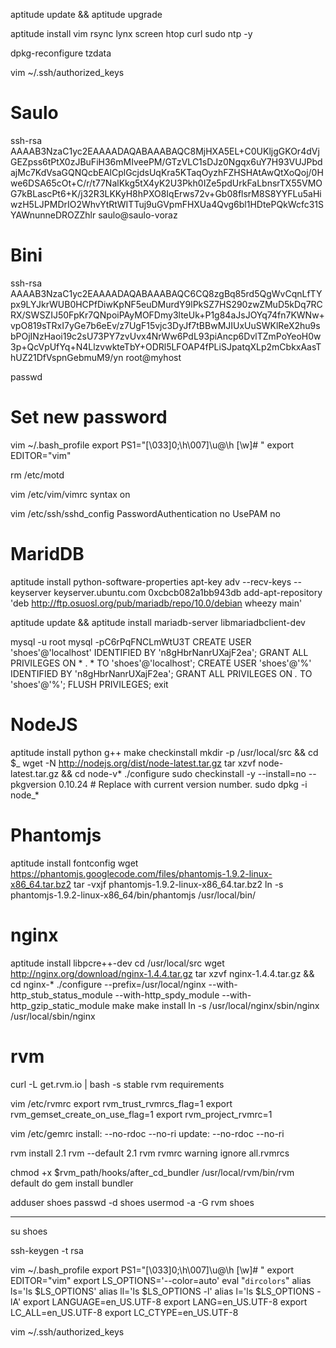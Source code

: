aptitude update && aptitude upgrade

aptitude install vim rsync lynx screen htop curl sudo ntp -y

dpkg-reconfigure tzdata

vim ~/.ssh/authorized_keys
  # Saulo
  ssh-rsa AAAAB3NzaC1yc2EAAAADAQABAAABAQC8MjHXA5EL+C0UKljgGKOr4dVjGEZpss6tPtX0zJBuFiH36mMIveePM/GTzVLC1sDJz0Ngqx6uY7H93VUJPbdajMc7KdVsaGQNQcbEAlCplGcjdsUqKra5KTaqOyzhFZHSHAtAwQtXoQoj/0Hwe6DSA65cOt+C/r/t77NalKkg5tX4yK2U3Pkh0IZe5pdUrkFaLbnsrTX55VMOG7kBLascPt6+K/j32R3LKKyH8hPXO8IqErws72v+Gb08flsrM8S8YYFLu5aHiwzH5LJPMDrIO2WhvYtRtWITTuj9uGVpmFHXUa4Qvg6bl1HDtePQkWcfc31SYAWnunneDROZZhlr saulo@saulo-voraz

  # Bini
  ssh-rsa AAAAB3NzaC1yc2EAAAADAQABAAABAQC6CQ8zgBq85rd5QgWvCqnLfTYpx9LYJkrWUB0HCPfDiwKpNF5euDMurdY9lPkSZ7HS290zwZMuD5kDq7RCRX/SWSZIJ50FpKr7QNpoiPAyMOFDmy3lteUk+P1g84aJsJOYq74fn7KWNw+vpO819sTRxI7yGe7b6eEv/z7UgF15vjc3DyJf7tBBwMJIUxUuSWKlReX2hu9sbPOjINzHaoi19c2sU73PY7zvUvx4NrWw6PdL93piAncp6DvlTZmPoYeoH0w3p+QcVpUfYq+N4LlzvwkteTbY+ODRl5LFOAP4fPLiSJpatqXLp2mCbkxAasThUZ21DfVspnGebmuM9/yn root@myhost

passwd
  # Set new password

vim ~/.bash_profile
  export PS1="\[\\033]0;\h\\007\]\u@\h [\w]# "
  export EDITOR="vim"

rm /etc/motd

vim /etc/vim/vimrc
  syntax on

vim /etc/ssh/sshd_config
  PasswordAuthentication no
  UsePAM no

# MaridDB
  aptitude install python-software-properties
  apt-key adv --recv-keys --keyserver keyserver.ubuntu.com 0xcbcb082a1bb943db
  add-apt-repository 'deb http://ftp.osuosl.org/pub/mariadb/repo/10.0/debian wheezy main'

  aptitude update && aptitude install mariadb-server libmariadbclient-dev

  mysql -u root mysql -pC6rPqFNCLmWtU3T
    CREATE USER 'shoes'@'localhost' IDENTIFIED BY 'n8gHbrNanrUXajF2ea';
    GRANT ALL PRIVILEGES ON * . * TO  'shoes'@'localhost';
    CREATE USER 'shoes'@'%' IDENTIFIED BY 'n8gHbrNanrUXajF2ea';
    GRANT ALL PRIVILEGES ON *.* TO 'shoes'@'%';
    FLUSH PRIVILEGES;
    exit

# NodeJS
  aptitude install python g++ make checkinstall
  mkdir -p /usr/local/src && cd $_
  wget -N http://nodejs.org/dist/node-latest.tar.gz
  tar xzvf node-latest.tar.gz && cd node-v*
  ./configure
  sudo checkinstall -y --install=no --pkgversion 0.10.24  # Replace with current version number.
  sudo dpkg -i node_*

# Phantomjs
  aptitude install fontconfig
  wget https://phantomjs.googlecode.com/files/phantomjs-1.9.2-linux-x86_64.tar.bz2
  tar -vxjf phantomjs-1.9.2-linux-x86_64.tar.bz2
  ln -s phantomjs-1.9.2-linux-x86_64/bin/phantomjs /usr/local/bin/

# nginx
  aptitude install libpcre++-dev
  cd /usr/local/src
  wget http://nginx.org/download/nginx-1.4.4.tar.gz
  tar xzvf nginx-1.4.4.tar.gz && cd nginx-*
  ./configure --prefix=/usr/local/nginx --with-http_stub_status_module --with-http_spdy_module --with-http_gzip_static_module
  make
  make install
  ln -s /usr/local/nginx/sbin/nginx /usr/local/sbin/nginx

# rvm
  curl -L get.rvm.io | bash -s stable
  rvm requirements

  vim /etc/rvmrc
    export rvm_trust_rvmrcs_flag=1
    export rvm_gemset_create_on_use_flag=1
    export rvm_project_rvmrc=1

  vim /etc/gemrc
    install: --no-rdoc --no-ri
    update: --no-rdoc --no-ri

  rvm install 2.1
  rvm --default 2.1
  rvm rvmrc warning ignore all.rvmrcs

  chmod +x $rvm_path/hooks/after_cd_bundler
  /usr/local/rvm/bin/rvm default do gem install bundler

adduser shoes
passwd -d shoes
usermod -a -G rvm shoes

---

su shoes

ssh-keygen -t rsa

vim ~/.bash_profile
  export PS1="\[\\033]0;\h\\007\]\u@\h [\w]# "
  export EDITOR="vim"
  export LS_OPTIONS='--color=auto'
  eval "`dircolors`"
  alias ls='ls $LS_OPTIONS'
  alias ll='ls $LS_OPTIONS -l'
  alias l='ls $LS_OPTIONS -lA'
  export LANGUAGE=en_US.UTF-8
  export LANG=en_US.UTF-8
  export LC_ALL=en_US.UTF-8
  export LC_CTYPE=en_US.UTF-8

vim ~/.ssh/authorized_keys


